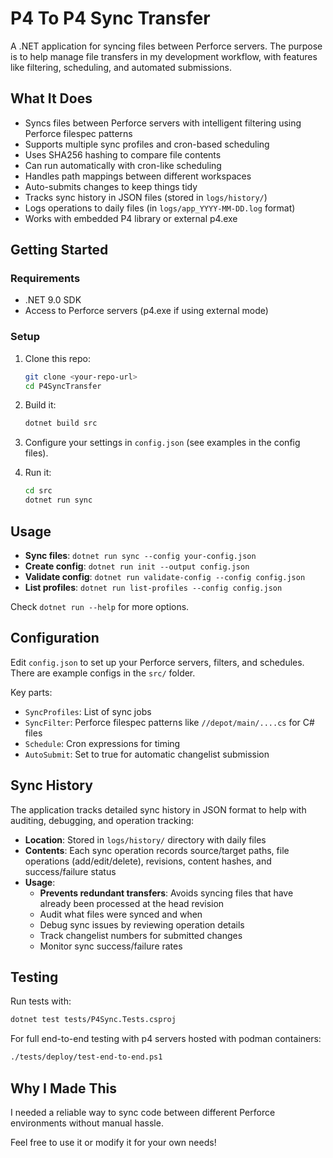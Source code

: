 # P4 To P4 Sync Transfer

A .NET application for syncing files between Perforce servers. The purpose is to help manage file transfers in my development workflow, with features like filtering, scheduling, and automated submissions.

## What It Does

- Syncs files between Perforce servers with intelligent filtering using Perforce filespec patterns
- Supports multiple sync profiles and cron-based scheduling
- Uses SHA256 hashing to compare file contents
- Can run automatically with cron-like scheduling
- Handles path mappings between different workspaces
- Auto-submits changes to keep things tidy
- Tracks sync history in JSON files (stored in `logs/history/`)
- Logs operations to daily files (in `logs/app_YYYY-MM-DD.log` format)
- Works with embedded P4 library or external p4.exe

## Getting Started

### Requirements

- .NET 9.0 SDK
- Access to Perforce servers (p4.exe if using external mode)

### Setup

1. Clone this repo:
   ```bash
   git clone <your-repo-url>
   cd P4SyncTransfer
   ```

2. Build it:
   ```bash
   dotnet build src
   ```

3. Configure your settings in `config.json` (see examples in the config files).

4. Run it:
   ```bash
   cd src
   dotnet run sync
   ```

## Usage

- **Sync files**: `dotnet run sync --config your-config.json`
- **Create config**: `dotnet run init --output config.json`
- **Validate config**: `dotnet run validate-config --config config.json`
- **List profiles**: `dotnet run list-profiles --config config.json`

Check `dotnet run --help` for more options.

## Configuration

Edit `config.json` to set up your Perforce servers, filters, and schedules. There are example configs in the `src/` folder.

Key parts:
- `SyncProfiles`: List of sync jobs
- `SyncFilter`: Perforce filespec patterns like `//depot/main/....cs` for C# files
- `Schedule`: Cron expressions for timing
- `AutoSubmit`: Set to true for automatic changelist submission

## Sync History

The application tracks detailed sync history in JSON format to help with auditing, debugging, and operation tracking:

- **Location**: Stored in `logs/history/` directory with daily files
- **Contents**: Each sync operation records source/target paths, file operations (add/edit/delete), revisions, content hashes, and success/failure status
- **Usage**: 
  - **Prevents redundant transfers**: Avoids syncing files that have already been processed at the head revision
  - Audit what files were synced and when
  - Debug sync issues by reviewing operation details
  - Track changelist numbers for submitted changes
  - Monitor sync success/failure rates

## Testing

Run tests with:
```bash
dotnet test tests/P4Sync.Tests.csproj
```

For full end-to-end testing with p4 servers hosted with podman containers:
```bash
./tests/deploy/test-end-to-end.ps1
```

## Why I Made This

I needed a reliable way to sync code between different Perforce environments without manual hassle. 

Feel free to use it or modify it for your own needs!
